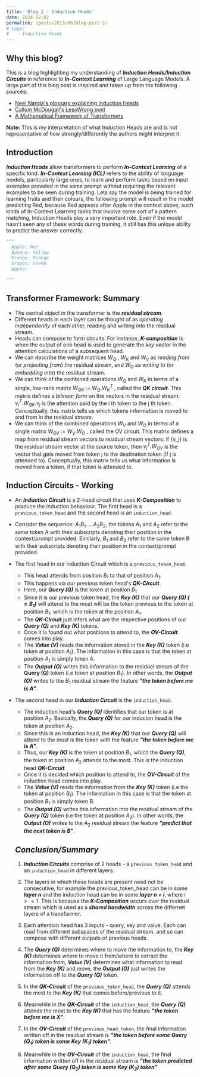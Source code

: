 ```yaml
---
title: 'Blog 2 - Induction Heads'
date: 2024-12-02
permalink: /posts/2013/08/blog-post-2/
# tags:
#   - Induction Heads
---
```


<div>
<script src="https://cdn.jsdelivr.net/npm/mathjax@3/es5/tex-mml-chtml.js"></script>

## **Why this blog?**
This is a blog highlighting my understanding of ***Induction Heads/Induction Circuits*** in reference to ***In-Context Learning*** of Large Language Models. A large part of this blog post is inspired and taken up from the following sources:
- [Neel Nanda's glossary explaining Induction Heads](https://dynalist.io/d/n2ZWtnoYHrU1s4vnFSAQ519J#z=_Jzi6YHRHKP1JziwdE02qdYZ)
- [Callum McDougall's LessWrong post](https://www.perfectlynormal.co.uk/blog-induction-heads-illustrated)
- [A Mathematical Framework of Transformers](https://transformer-circuits.pub/2021/framework/index.html)

**Note:** This is my interpretation of what Induction Heads are and is not representative of how strongly/differently the authors might interpret it.

## **Introduction**
***Induction Heads*** allow transformers to perform ***In-Context Learning*** of a specific kind.
***In-Context Learning (ICL)*** refers to the ability of language models, particularly large ones, to learn and perform tasks based on input examples provided in the same prompt without requiring the relevant examples to be seen during training. 
Lets say the model is being trained for learning fruits and their colours, the following prompt will result in the model predicting Red, because Red appears after Apple in the context above, such kinds of In-Context Learning tasks that involve some sort of a pattern matching, Induction Heads play a very important role. Even if the model hasn't seen any of these words during training, it still has this unique ability to predict the answer correctly.
```python
"""
  Apple: Red
  Banana: Yellow
  Orange: Orange
  Grapes: Green
  Apple:  

"""
``` 
## **Transformer Framework: Summary**
- The central object in the transformer is the ***residual stream***.
- Different heads in each layer can be thought of as *operating independently* of each other, reading and writing into the residual stream.
- Heads can compose to form circuits. For instance, 
***K-composition*** is when the output of one head is used to generate the *key vector* in the attention calculations of a subsequent head.
- We can describe the weight matrices $W_Q$ , $W_K$ and $W_V$ as *reading from* (or *projecting from*) the residual stream, and $W_O$ as *writing to* (or *embedding into*) the residual stream.
- We can think of the combined operations $W_Q$ and $W_K$ in terms of a single, low-rank matrix $W_{QK}$ := $W_Q. {W_K}^T$ , called the ***QK circuit***. This matrix defines a *bilinear form* on the vectors in the residual stream: ${v_i}^T.W_{QK}.v_j$ is the attention paid by the i th token to the j th token. Conceptually, this matrix tells us which tokens information is moved to and from in the residual stream.
- We can think of the combined operations $W_V$ and $W_O$ in terms of a single matrix $W_{OV}$ := $W_V.W_O$ , called the OV circuit. This matrix defines a map from residual stream vectors to residual stream vectors: if {v_j} is the residual stream vector at the source token, then ${v_j}^T.W_{OV}$ is the vector that gets moved from token j to the destination token (if j is attended to). Conceptually, this matrix tells us what information is moved from a token, if that token is attended to.

## **Induction Circuits - Working**
- An ***Induction Circuit*** is a 2-head circuit that uses ***K-Composition*** to produce the induction behaviour. The first head is a `previous_token_head` and the second head is an `induction_head`. 
- Consider the sequence: $A_1B_1.....A_2B_2$, the tokens $A_1$ and $A_2$ refer to the same token A with their subscripts denoting their position in the context/prompt provided. Similarly, $B_1$ and $B_2$ refer to the same token B with their subscripts denoting their position in the context/prompt provided.
- The first head in our Induction Circuit which is a `previous_token_head`.
  - This head attends from position $B_1$ to that of position $A_1$. 
  - This happens via our previous token head's ***QK-Circuit***.
  - Here, our ***Query (Q)*** is the token at position $B_1$
  - Since it is our previous token head, the ***Key (K)*** that our ***Query (Q)  $(= B_1)$*** will attend to the most will be the token previous to the token at position $B_1$, which is the token at the position $A_1$.
  - The ***QK-Circuit*** just infers what are the respective positions of our ***Query (Q)*** and ***Key (K)*** tokens.
  - Once it is found out what positions to attend to, the ***OV-Circuit*** comes into play.
  - The ***Value (V)*** reads the information stored in the ***Key (K)*** token (i.e token at position $A_1$). The information in this case is that the token at position $A_1$ is simply token A.
  - The ***Output (O)*** writes this information to the residual stream of the **Query (Q)** token (i.e token at position $B_1$). In other words, the ***Output (O)*** writes to the $B_1$ residual stream the feature ***"the token before me is A"***.
- The second head in our ***Induction Circuit*** is the `induction_head`.
  - The induction head's ***Query (Q)*** identifies that our token is at position $A_2$. Basically, the ***Query (Q)*** for our inducion head is the token at position $A_2$. 
  - Since this is an induction head, the ***Key (K)*** that our ***Query (Q)*** will attend to the most is the token with the feature ***"the token before me is A"***.
  - Thus, our ***Key (K)*** is the token at position $B_1$, which the ***Query (Q)***, the token at position $A_2$ attends to the most. This is the induction head ***QK-Circuit***.
  - Once it is decided which position to attend to, the ***OV-Circuit*** of the induction head comes into play.
  - The ***Value (V)*** reads the information from the ***Key (K)*** token (i.e the token at position $B_1$). The information in this case is that the token at position $B_1$ is simply token B.
  - The ***Output (O)*** writes this information into the residual stream of the ***Query (Q)*** token (i.e the token at position $A_2$). In other words, the ***Output (O)*** writes to the $A_2$ residual stream the feature ***"predict that the next token is B"***.

  ## ***Conclusion/Summary***
  1) ***Induction Circuits*** comprise of 2 heads - a `previous_token_head` and an `induction_head` in different layers.

  2) The layers in which these heads are present need not be consecutive, for example the previous_token_head can be in some ***layer $n$*** and the induction head can be in some ***layer $n + i$***, where $i >= 1$. This is because the ***K-Composition*** occurs over the residual stream which is used as a ***shared bandwidth*** across the differnet layers of a transformer.

  3) Each attention head has 3 inputs - query, key and value. Each can read from different subspaces of the residual stream, and so can compose with different outputs of previous heads. 

  4) The ***Query (Q)*** determines where to move the information to, the ***Key (K)*** determines where to move it from/where to extract the information from, ***Value (V)*** determines what information to read from the ***Key (K)*** and move, the ***Output (O)*** just writes the information off to the ***Query (Q)*** token.

  5) In the ***QK-Circuit*** of the `previous_token_head`, the ***Query (Q)*** attends the most to the ***Key (K)*** that comes before/previous to it.

  6) Meanwhile in the ***QK-Circuit*** of the `induction_head`, the ***Query (Q)*** attends the most to the ***Key (K)*** that has the feature ***"the token before me is X"***. 

  7) In the ***OV-Circuit*** of the `previous_head_token`, the final information written off in the residual stream is ***"the token before some ***Query ($Q_1$)*** token is some ***Key ($K_1$)*** token"***.

  8) Meanwhile in the ***OV-Circuit*** of the `induction_head`, the final information written off in the residual stream is ***"the token predicted after some ***Query ($Q_2$)*** token is some ***Key ($K_2$)*** token"***

</div>

